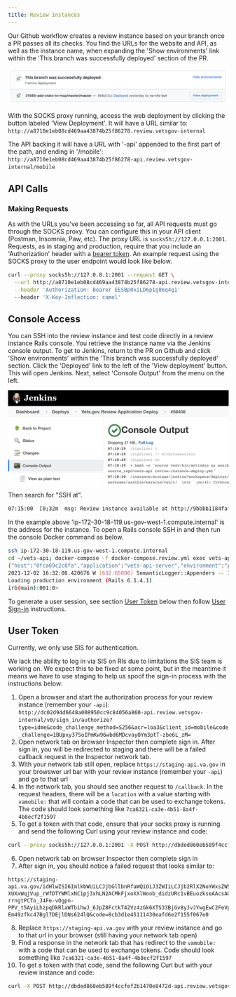```yaml
---
title: Review Instances
---
```


Our Github workflow creates a review instance based on your branch once a PR passes all its checks. You find the URLs for the website and API, as well as the instance name, when expanding the 'Show environments'  link within the 'This branch was successfully deployed' section of the PR.

![A link that appears in pull requests showing a link to the review instance deployment](../../../../static/img/backend/review-instance-deploy-link.png)

With the SOCKS proxy running, access the web deployment by clicking the button labeled 'View Deployment'. It will have a URL similar to: `http://a8710e1eb08cd469aa43874b25f86278.review.vetsgov-internal`

The API backing it will have a URL with '-api' appended to the first part of the path, and ending in '/mobile': `http://a8710e1eb08cd469aa43874b25f86278-api.review.vetsgov-internal/mobile`

## API Calls

### Making Requests

As with the URLs you've been accessing so far, all API requests must go through the SOCKS proxy. You can configure this in your API client (Postman, Insomnia, Paw, etc). The proxy URL is `socks5h://127.0.0.1:2001`. Requests, as in staging and production, require that you include an 'Authorization' header with a [bearer token](./ApiTokens.md#fetching-api-tokens). An example request using the SOCKS proxy to the user endpoint would look like below.

```bash
curl --proxy socks5h://127.0.0.1:2001 --request GET \
  --url http://a8710e1eb08cd469aa43874b25f86278-api.review.vetsgov-internal/mobile/v1/user \
  --header 'Authorization: Bearer EESBp0xiLD6p1g86q4g1'
  --header 'X-Key-Inflection: camel'
```

## Console Access

You can SSH into the review instance and test code directly in a review instance Rails console. You retrieve the instance name via the Jenkins console output. To get to Jenkins, return to the PR on Github and click 'Show environments' within the 'This branch was successfully deployed' section. Click the 'Deployed' link to the left of the 'View deployment' button. This will open Jenkins. Next, select 'Console Output' from the menu on the left.

![Console output in Jenkins](../../../../static/img/backend/jenkins-console-output.png)

Then search for "SSH at".

```bash
07:15:00  [0;32m  msg: Review instance available at http://9bbbb1184faf0a6cb1c551390c073923.review.vetsgov-internal/, or via SSH at ip-172-30-18-119.us-gov-west-1.compute.internal[0m
```

In the example above 'ip-172-30-18-119.us-gov-west-1.compute.internal' is the address for the instance. To open a Rails console SSH in and then run the console Docker command as below.

```bash
ssh ip-172-30-18-119.us-gov-west-1.compute.internal
cd ~/vets-api; docker-compose -f docker-compose.review.yml exec vets-api bundle exec rails c
{"host":"0fca69c2c0fa","application":"vets-api-server","environment":"production","timestamp":"2021-12-02T16:32:05.979827Z","level":"info","level_index":2,"pid":632,"thread":"65000","name":"Rails","message":"Raven 2.13.0 ready to catch errors"}
2021-12-02 16:32:08.420676 W [632:65000] SemanticLogger::Appenders -- Ignoring attempt to add a second console appender: SemanticLogger::Appender::File since it would result in duplicate console output.
Loading production environment (Rails 6.1.4.1)
irb(main):001:0>
```

To generate a user session, see section [User Token](StagingInstances.md##User-Token) below then follow [User Sign-in](StagingInstances.md#User-Sign-in) instructions.

## User Token

Currently, we only use SIS for authentication.

We lack the ability to log in via SIS on RIs due to limitations the SIS team is working on. We expect this to be fixed at some point, but in the meantime it means we have to use staging to help us spoof the sign-in process with the instructions below:

1. Open a browser and start the authorization process for your review instance (remember your `-api`): `http://dc02d94d6648a008950cc9c84056a860-api.review.vetsgov-internal/v0/sign_in/authorize?type=idme&code_challenge_method=S256&acr=loa3&client_id=mobile&code_challenge=1BUpxy37SoIPmKw96wbd6MDcvayOYm3ptT-zbe6L_zM=`
2. Open network tab on browser Inspector then complete sign in. After sign in, you will be redirected to staging and there will be a failed callback request in the Inspector network tab.
3. With your network tab still open, replace `https://staging-api.va.gov` in your browswer url bar with your review instance (remember your `-api`) and go to that url
4. In the network tab, you should see another request to `/callback`. In the request headers, there will be a `location` with a value starting with `vamobile:` that will contain a code that can be used to exchange tokens. The code should look something like `7ca6321-ca3e-4b51-8a4f-4b8ecf2f1597`
5. To get a token with that code, ensure that your socks proxy is running and send the following Curl using your review instance and code:

```bash
curl --proxy socks5h://127.0.0.1:2001 -X POST http://dbded860eb589f4ccfef2b1470e8472d-api.review.vetsgov-internal/v0/sign_in/token -H 'Content-Type: application/json' -d '{"grant_type": "authorization_code", "code_verifier": "5787d673fb784c90f0e309883241803d", "code": "69a8cdea-6251-413f-8773-0ff7c5c82877"}'
```

6. Open network tab on browser Inspector then complete sign in
7. After sign in, you should notice a failed request that looks similar to:

```
https://staging-api.va.gov/idHlwZSI6ImlkbWUiLCJjbGllbnRfaWQiOiJ3ZWIiLCJjb2RlX2NoYWxsZW5nZSI6IjFCVXB4eTM3U29JUG1Ldzk2d2JkNk1EY3ZheU9ZbTNwdFQtemJlNkxfek0iLCJjbGllbnRfc3RhdGUiOm51bGwsImNvZGUiOiJmYjNmMTVjOWU0ZDcxNWNkNjEyNjBhMmM1NzYxNzY3YyJ9.EINudwac8qI5JCFPpsYsN7Q7AkyJaQb7jzO78ZJU_GWyPsy4VShRUuYRuxegeBClnjrqkXkfqE78vU5Jjp7aViWLDmDcs2WAJaMwsFRwNEwfQi0g-XUXxWqjVup_rWfDTYWMlxNCipj3xhLN2ACMkFjxoXXlWoob_didzURc1vBEuozkseAAcsA0UOPMexnIjAfFvk11dhR6bC5_Ql14aS22WTE7D-rrngtPCTo_J4Fe-vOgpn-PPV_t5AyiLhzpqDkRlaWTbihwJ_6JpZ8FctkT42Vz4zGk6XTS33BjGv8yJvJYwgEwC2FeVpg-Em49zfkc47Bgl7DEjlDNs624lQ&code=8cb3d1e45111430eafd6e2f155f067e0
```

8. Replace `https://staging-api.va.gov` with your review instance and go to that url in your browser (still having your network tab open)
9. Find a response in the network tab that has redirect to the `vamobile:` with a code that can be used to exchange tokens. Code should look something like `7ca6321-ca3e-4b51-8a4f-4b8ecf2f1597`
10. To get a token with that code, send the following Curl but with your review instance and code:

```bash
curl -X POST http://dbded860eb589f4ccfef2b1470e8472d-api.review.vetsgov-internal/v0/sign_in/token -H 'Content-Type: application/json' -d '{"grant_type": "authorization_code", "code_verifier": "5787d673fb784c90f0e309883241803d", "code": "69a8cdea-6251-413f-8773-0ff7c5c82877"}'
```
